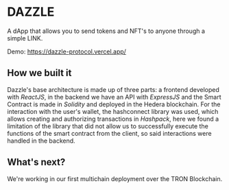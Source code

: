 # DAZZLE
A dApp that allows you to send tokens and NFT's to anyone through a simple LINK.

Demo: https://dazzle-protocol.vercel.app/

## How we built it
Dazzle's base architecture is made up of three parts: a frontend developed with *ReactJS*, in the backend we have an API with *ExpressJS* and the Smart Contract is made in *Solidity* and deployed in the Hedera blockchain. For the interaction with the user's wallet, the hashconnect library was used, which allows creating and authorizing transactions in *Hashpack*, here we found a limitation of the library that did not allow us to successfully execute the functions of the smart contract from the client, so said interactions were handled in the backend.

## What's next?
We're working in our first multichain deployment over the TRON Blockchain.
